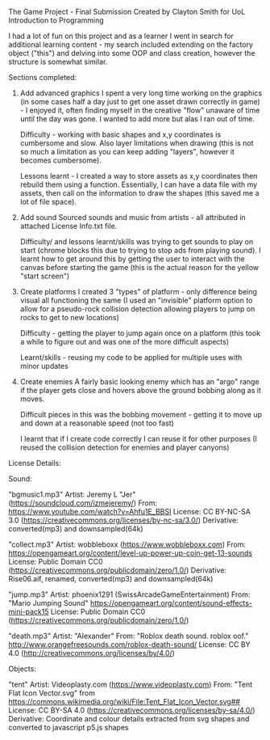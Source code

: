 The Game Project - Final Submission
Created by Clayton Smith for UoL Introduction to Programming

I had a lot of fun on this project and as a learner I went in search for additional learning content - my search
included extending on the factory object ("this") and delving into some OOP and class creation, however the structure is
somewhat similar.

Sections completed:
1. Add advanced graphics
	I spent a very long time working on the graphics (in some cases half a day just to get one asset drawn correctly
	in game) - I enjoyed it, often finding myself in the creative "flow" unaware of time until the day was gone.
	I wanted to add more but alas I ran out of time.

	Difficulty - working with basic shapes and x,y coordinates is cumbersome and slow. Also layer limitations
	when drawing (this is not so much a limitation as you can keep adding "layers", however it becomes cumbersome).

	Lessons learnt - I created a way to store assets as x,y coordinates then rebuild them using a function. Essentially,
	I can have a data file with my assets, then call on the information to draw the shapes (this saved me a lot of file
	space).

2. Add sound
	Sourced sounds and music from artists - all attributed in attached License Info.txt file.

	Difficulty/ and lessons learnt/skills was trying to get sounds to play on start (chrome blocks this due to
	trying to stop ads from playing sound).  I learnt how to get around this by getting the user to interact with the
	canvas before starting the game (this is the actual reason for the yellow "start screen")

3. Create platforms
	I created 3 "types" of platform - only difference being visual all functioning the same (I used an "invisible"
	platform option to allow for a pseudo-rock collision detection allowing players to jump on rocks to get to new locations)

	Difficulty - getting the player to jump again once on a platform (this took a while to figure out and was one of
	the more difficult aspects)

	Learnt/skills - reusing my code to be applied for multiple uses with minor updates

4. Create enemies
	A fairly basic looking enemy which has an "argo" range if the player gets close and hovers above the ground
	bobbing along as it moves.

	Difficult pieces in this was the bobbing movement - getting it to move up and down at a reasonable speed (not too fast)

	I learnt that if I create code correctly I can reuse it for other purposes (I reused the collision detection for
	enemies and player canyons)

License Details:

Sound:

"bgmusic1.mp3"
	Artist: Jeremy L "Jer" (https://soundcloud.com/izmejeremy/)
	From: https://www.youtube.com/watch?v=Ahfu1E_BBSI
	License: CC BY-NC-SA 3.0 (https://creativecommons.org/licenses/by-nc-sa/3.0/)
	Derivative: converted(mp3) and downsampled(64k)

"collect.mp3"
	Artist: wobbleboxx (https://www.wobbleboxx.com)
	From: https://opengameart.org/content/level-up-power-up-coin-get-13-sounds
	License: Public Domain CC0 (https://creativecommons.org/publicdomain/zero/1.0/)
	Derivative: Rise06.aif, renamed, converted(mp3) and downsampled(64k)

"jump.mp3"
	Artist: phoenix1291 (SwissArcadeGameEntertainment)
	From: "Mario Jumping Sound" https://opengameart.org/content/sound-effects-mini-pack15
	License: Public Domain CC0 (https://creativecommons.org/publicdomain/zero/1.0/)

"death.mp3"
	Artist: "Alexander"
	From: "Roblox death sound. roblox oof." http://www.orangefreesounds.com/roblox-death-sound/
	License: CC BY 4.0 (http://creativecommons.org/licenses/by/4.0/)

Objects:

"tent"
	Artist: Videoplasty.com (https://www.videoplasty.com)
	From: "Tent Flat Icon Vector.svg" from https://commons.wikimedia.org/wiki/File:Tent_Flat_Icon_Vector.svg##
	License: CC BY-SA 4.0 (https://creativecommons.org/licenses/by-sa/4.0/)
	Derivative: Coordinate and colour details extracted from svg shapes and converted to javascript p5.js shapes



